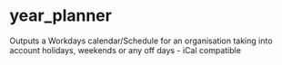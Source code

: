 # year_planner
Outputs a Workdays calendar/Schedule for an organisation taking into account holidays, weekends or any off days - iCal compatible
